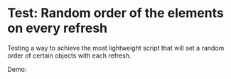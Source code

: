 # Test: Random order of the elements on every refresh



Testing a way to achieve the most lightweight script that will set a random order of certain objects with each refresh.




Demo:

<p align="center">
<img src="https://media3.giphy.com/media/qNXln9YbYbHDggV6Bi/giphy.gif" alt="" /> 
</p>
